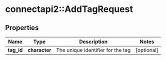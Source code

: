 # connectapi2::AddTagRequest


## Properties
Name | Type | Description | Notes
------------ | ------------- | ------------- | -------------
**tag_id** | **character** | The unique identifier for the tag | [optional] 



